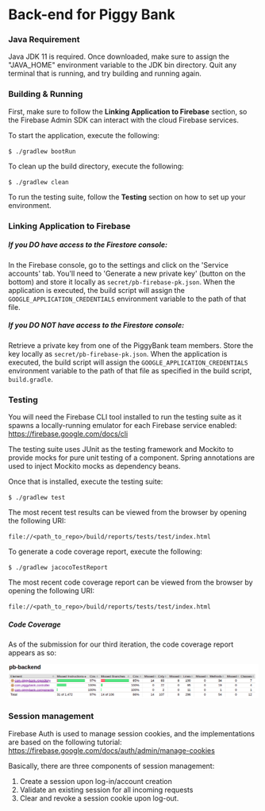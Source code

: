 # Back-end for Piggy Bank

### Java Requirement

Java JDK 11 is required.
Once downloaded, make sure to assign the "JAVA_HOME" environment variable to the JDK bin directory.
Quit any terminal that is running, and try building and running again.


### Building & Running

First, make sure to follow the **Linking Application to Firebase** section, so the Firebase Admin SDK can interact
with the cloud Firebase services.

To start the application, execute the following:

`$ ./gradlew bootRun`

To clean up the build directory, execute the following:

`$ ./gradlew clean`

To run the testing suite, follow the **Testing** section on how to set up your environment.


### Linking Application to Firebase

##### If you DO have access to the Firestore console:
In the Firebase console, go to the settings and click on the 'Service accounts' tab. You'll need to 'Generate a new
private key' (button on the bottom) and store it locally as `secret/pb-firebase-pk.json`. When the application is executed,
the build script will assign the `GOOGLE_APPLICATION_CREDENTIALS` environment variable to the path of that file.

##### If you DO NOT have access to the Firestore console:
Retrieve a private key from one of the PiggyBank team members. Store the key locally as `secret/pb-firebase-pk.json`.
When the application is executed, the build script will assign the `GOOGLE_APPLICATION_CREDENTIALS` environment variable
to the path of that file as specified in the build script, `build.gradle`.


### Testing

You will need the Firebase CLI tool installed to run the testing suite as it spawns a locally-running
emulator for each Firebase service enabled: https://firebase.google.com/docs/cli

The testing suite uses JUnit as the testing framework and Mockito to provide mocks for pure unit testing
of a component. Spring annotations are used to inject Mockito mocks as dependency beans.

Once that is installed, execute the testing suite:

`$ ./gradlew test`

The most recent test results can be viewed from the browser by opening the following URI:

`file://<path_to_repo>/build/reports/tests/test/index.html`

To generate a code coverage report, execute the following:

`$ ./gradlew jacocoTestReport`

The most recent code coverage report can be viewed from the browser by opening the following URI:

`file://<path_to_repo>/build/reports/tests/test/index.html`


##### Code Coverage

As of the submission for our third iteration, the code coverage report appears as so:

<img src="https://github.com/jbiewer/pb-backend/blob/iteration_3/src/test/resources/iter3-jacoco-report.png">


### Session management

Firebase Auth is used to manage session cookies, and the implementations are based on the following tutorial:
https://firebase.google.com/docs/auth/admin/manage-cookies

Basically, there are three components of session management:
1. Create a session upon log-in/account creation
2. Validate an existing session for all incoming requests
3. Clear and revoke a session cookie upon log-out.